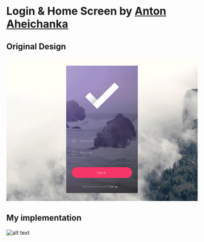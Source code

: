 # Login & Home Screen by [Anton Aheichanka](https://dribbble.com/madebyanton)

## Original Design

![alt text](video/original.gif)

## My implementation

![alt text](video/result.gif)